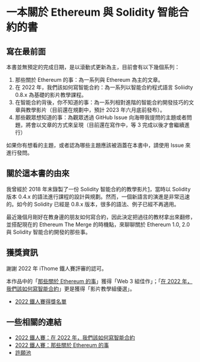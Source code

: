 # 一本關於 Ethereum 與 Solidity 智能合約的書

## 寫在最前面

本書並無預定的完成日期，是以滾動式更新為主，目前會有以下幾個系列：

1. 那些關於 Ethereum 的事：為一系列與 Ethereum 為主的文章。
2. 在 2022 年，我們該如何寫智能合約：為一系列以智能合約程式語言 Soliidty 0.8.x 為基礎的影片教學課程。
3. 在智能合約背後，你不知道的事：為一系列相對進階的智能合約開發技巧的文章與教學影片（目前還在規劃中，預計 2023 年六月底前發布）。
4. 那些觀眾想知道的事：為觀眾透過 GitHub Issue 向海帶我提問的主題或者問題，將會以文章的方式來呈現（目前還在寫作中，等 3 完成以後才會繼續進行）

如果你有想看的主題，或者認為哪些主題應該被涵蓋在本書中，請使用 Issue 來進行發問。

## 關於這本書的由來

我曾經於 2018 年末錄製了一份 Solidity 智能合約的教學影片[1]，當時以 Solidity 版本 0.4.x 的語法進行課程的設計與規劃。然而，一個新語言的演進是非常迅速的。如今的 Solidity 已經是 0.8.x 版本，很多的語法、例子已經不再適用。

最近幾個月剛好在教身邊的朋友如何寫合約，因此決定把過往的教材拿出來翻修，並搭配現在的 Ethereum The Merge 的時機點，來聊聊關於 Ethereum 1.0, 2.0 與 Solidity 智能合約開發的那些事。

## 獲獎資訊

謝謝 2022 年 iThome 鐵人賽評審的認可。

本作品中的「[那些關於 Ethereum 的事](https://ithelp.ithome.com.tw/users/20083367/ironman/5136)」獲得「Web 3 組佳作」；「[在 2022 年，我們該如何寫智能合約](https://ithelp.ithome.com.tw/users/20083367/ironman/5019)」更是獲得「影片教學組優選」。

* [2022 鐵人賽得獎名單](https://ithelp.ithome.com.tw/2022ironman/reward)

## 一些相關的連結

* [2022 鐵人賽：在 2022 年，我們該如何寫智能合約](https://ithelp.ithome.com.tw/users/20083367/ironman/5019)
* [2022 鐵人賽：那些關於 Ethereum 的事](https://ithelp.ithome.com.tw/users/20083367/ironman/5136)
* [許願池](https://github.com/hydai/solidity-book/issues)

[1]: https://youtube.com/playlist?list=PLHmOMPRfmOxSJcrlwyandWYiuP9ZAMYoF
